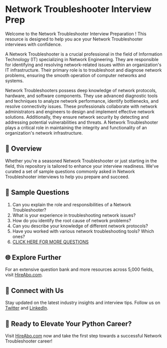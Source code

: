# Network Troubleshooter Interview Prep

Welcome to the Network Troubleshooter Interview Preparation ! This resource is designed to help you ace your Network Troubleshooter interviews with confidence.

A Network Troubleshooter is a crucial professional in the field of Information Technology (IT) specializing in Network Engineering. They are responsible for identifying and resolving network-related issues within an organization's IT infrastructure. Their primary role is to troubleshoot and diagnose network problems, ensuring the smooth operation of computer networks and systems.

Network Troubleshooters possess deep knowledge of network protocols, hardware, and software components. They use advanced diagnostic tools and techniques to analyze network performance, identify bottlenecks, and resolve connectivity issues. These professionals collaborate with network administrators and engineers to design and implement effective network solutions. Additionally, they ensure network security by detecting and addressing potential vulnerabilities and threats. A Network Troubleshooter plays a critical role in maintaining the integrity and functionality of an organization's network infrastructure.

## 🚀 Overview

Whether you're a seasoned Network Troubleshooter or just starting in the field, this repository is tailored to enhance your interview readiness. We've curated a set of sample questions commonly asked in Network Troubleshooter interviews to help you prepare and succeed.

## 📝 Sample Questions

1. Can you explain the role and responsibilities of a Network Troubleshooter?
2. What is your experience in troubleshooting network issues?
3. How do you identify the root cause of network problems?
4. Can you describe your knowledge of different network protocols?
5. Have you worked with various network troubleshooting tools? Which ones?
6. [CLICK HERE FOR MORE QUESTIONS](https://hireabo.com/job/0_1_34/Network%20Troubleshooter)

## 🌐 Explore Further

For an extensive question bank and more resources across 5,000 fields, visit [HireAbo.com](https://www.hireabo.com).

## 📱 Connect with Us

Stay updated on the latest industry insights and interview tips. Follow us on [Twitter](https://twitter.com/hireabo) and [LinkedIn](https://www.linkedin.com/in/hire-abo-3609972a8/).

## 🚀 Ready to Elevate Your Python Career?

Visit [HireAbo.com](https://www.hireabo.com) now and take the first step towards a successful Network Troubleshooter career!